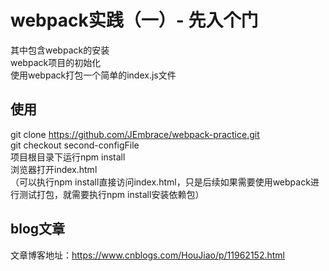 # webpack实践（一）- 先入个门
其中包含webpack的安装  
webpack项目的初始化  
使用webpack打包一个简单的index.js文件  
 
## 使用
git clone https://github.com/JEmbrace/webpack-practice.git   
git checkout second-configFile  
项目根目录下运行npm install  
浏览器打开index.html   
（可以执行npm install直接访问index.html，只是后续如果需要使用webpack进行测试打包，就需要执行npm install安装依赖包）    

## blog文章
文章博客地址：https://www.cnblogs.com/HouJiao/p/11962152.html

